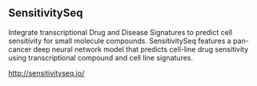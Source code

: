 ## SensitivitySeq
Integrate transcriptional Drug and Disease Signatures to predict cell sensitivity for small molecule compounds. 
SensitivitySeq features a pan-cancer deep neural network model that predicts cell-line drug sensitivity using transcriptional compound and cell line signatures.

http://sensitivityseq.io/ 